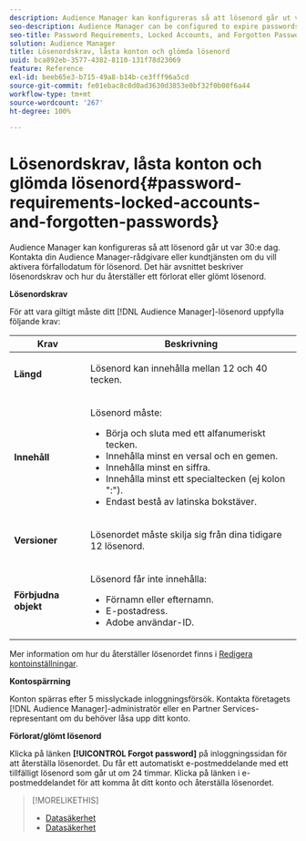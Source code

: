 ```yaml
---
description: Audience Manager kan konfigureras så att lösenord går ut var 30:e dag. Kontakta din Audience Manager-rådgivare eller kundtjänsten om du vill aktivera förfallodatum för lösenord. Det här avsnittet beskriver lösenordskrav och hur du återställer ett förlorat eller glömt lösenord.
seo-description: Audience Manager can be configured to expire passwords every 30-days. Talk to your Audience Manager consultant or Customer Care if you want to enable password expiry. Refer to this section for password requirements and how to recover a lost or forgotten password.
seo-title: Password Requirements, Locked Accounts, and Forgotten Passwords
solution: Audience Manager
title: Lösenordskrav, låsta konton och glömda lösenord
uuid: bca892eb-3577-4382-8110-131f78d23069
feature: Reference
exl-id: beeb65e3-b715-49a8-b14b-ce3fff96a5cd
source-git-commit: fe01ebac8c0d0ad3630d3853e0bf32f0b00f6a44
workflow-type: tm+mt
source-wordcount: '267'
ht-degree: 100%

---
```


# Lösenordskrav, låsta konton och glömda lösenord{#password-requirements-locked-accounts-and-forgotten-passwords}

Audience Manager kan konfigureras så att lösenord går ut var 30:e dag. Kontakta din Audience Manager-rådgivare eller kundtjänsten om du vill aktivera förfallodatum för lösenord. Det här avsnittet beskriver lösenordskrav och hur du återställer ett förlorat eller glömt lösenord.

<!-- 

c_password_requirements.xml

 -->

**Lösenordskrav**

För att vara giltigt måste ditt [!DNL Audience Manager]-lösenord uppfylla följande krav:

<table id="table_9B79E9F634664F6B995649E3158CCF20"> 
 <thead> 
  <tr> 
   <th colname="col1" class="entry"> Krav </th> 
   <th colname="col2" class="entry"> Beskrivning </th> 
  </tr> 
 </thead>
 <tbody> 
  <tr> 
   <td colname="col1"> <p> <b>Längd</b> </p> </td> 
   <td colname="col2"> <p>Lösenord kan innehålla mellan 12 och 40 tecken. </p> </td> 
  </tr> 
  <tr> 
   <td colname="col1"> <p> <b>Innehåll</b> </p> </td> 
   <td colname="col2"> <p>Lösenord måste: </p> <p> 
     <ul id="ul_70F64B9DE90E463098DFA8AB8349CF0B"> 
      <li id="li_2FBA66E47F4A4E1BB01DE3722821E100">Börja och sluta med ett alfanumeriskt tecken. </li> 
      <li id="li_1390D4C9A48944B68B891EE6CB734BBC">Innehålla minst en versal och en gemen. </li> 
      <li id="li_B75B64A005804262BAAF0F1901D63358">Innehålla minst en siffra. </li> 
      <li id="li_28452022AF4743B8B159187BBD10890A">Innehålla minst ett specialtecken (ej kolon ":"). </li> 
      <li id="li_C02B931ABAB84FFE9B87AEBAEDF34EF3">Endast bestå av latinska bokstäver. </li> 
     </ul> </p> </td> 
  </tr> 
  <tr> 
   <td colname="col1"> <p> <b>Versioner</b> </p> </td> 
   <td colname="col2"> <p> Lösenordet måste skilja sig från dina tidigare 12 lösenord. </p> </td> 
  </tr> 
  <tr> 
   <td colname="col1"> <p> <b>Förbjudna objekt</b> </p> </td> 
   <td colname="col2"> <p> Lösenord får inte innehålla: </p> <p> 
     <ul id="ul_08DE186AF56E401B933256E69279847A"> 
      <li id="li_CC854F7F86484774A76CCF927E1400B4">Förnamn eller efternamn. </li> 
      <li id="li_74ACCF3DE717473B8AB9B1720DD891E7">E-postadress. </li> 
      <li id="li_09C1F699BF6843ACAB4E68D2F57461AB"><span class="keyword"> Adobe</span> användar-ID. </li> 
     </ul> </p> </td> 
  </tr> 
 </tbody> 
</table>

Mer information om hur du återställer lösenordet finns i [Redigera kontoinställningar](../features/administration/edit-account-settings.md).

**Kontospärrning**

Konton spärras efter 5 misslyckade inloggningsförsök. Kontakta företagets [!DNL Audience Manager]-administratör eller en Partner Services-representant om du behöver låsa upp ditt konto.

**Förlorat/glömt lösenord**

Klicka på länken **[!UICONTROL Forgot password]** på inloggningssidan för att återställa lösenordet. Du får ett automatiskt e-postmeddelande med ett tillfälligt lösenord som går ut om 24 timmar. Klicka på länken i e-postmeddelandet för att komma åt ditt konto och återställa lösenordet.

>[!MORELIKETHIS]
>
>* [Datasäkerhet](../overview/data-security-and-privacy/data-security.md)
>* [Datasäkerhet](../overview/data-security-and-privacy/data-privacy.md)
